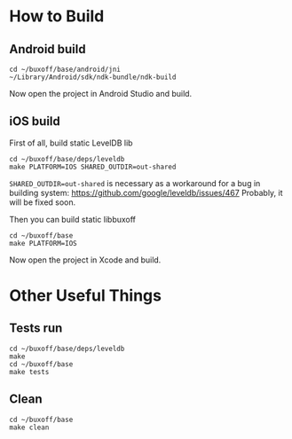 # How to Build

## Android build
```
cd ~/buxoff/base/android/jni
~/Library/Android/sdk/ndk-bundle/ndk-build
```

Now open the project in Android Studio and build.

## iOS build

First of all, build static LevelDB lib
```
cd ~/buxoff/base/deps/leveldb
make PLATFORM=IOS SHARED_OUTDIR=out-shared
```

`SHARED_OUTDIR=out-shared` is necessary as a workaround for a bug in building system:
https://github.com/google/leveldb/issues/467
Probably, it will be fixed soon.

Then you can build static libbuxoff
```
cd ~/buxoff/base
make PLATFORM=IOS
```

Now open the project in Xcode and build.


# Other Useful Things

## Tests run
```
cd ~/buxoff/base/deps/leveldb
make
cd ~/buxoff/base
make tests
```

## Clean
```
cd ~/buxoff/base
make clean
```

